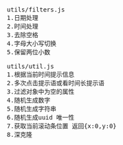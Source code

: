  <pre>
  utils/filters.js
  1.日期处理
  2.时间处理
  3.去除空格 
  4.字母大小写切换
  5.保留两位小数
  
  utils/util.js
  1.根据当前时间提示信息
  2.多次点击提示语或看时间长提示语
  3.过滤对象中为空的属性
  4.随机生成数字
  5.随机生成字符串
  6.随机生成uuid 唯一性
  7.获取当前滚动条位置 返回{x:0,y:0}
  8.深克隆
  </pre>